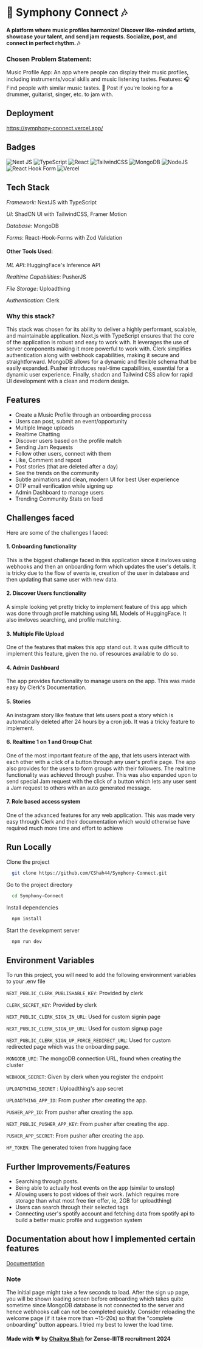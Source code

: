 # 🎵 Symphony Connect 🎶

#### A platform where music profiles harmonize! Discover like-minded artists, showcase your talent, and send jam requests. Socialize, post, and connect in perfect rhythm. 🎶

### Chosen Problem Statement:

Music Profile App: An app where people can display their music profiles, including instruments/vocal skills and music listening tastes. Features:
🎧 Find people with similar music tastes.
🥁 Post if you're looking for a drummer, guitarist, singer, etc. to jam with.

## Deployment

https://symphony-connect.vercel.app/

## Badges

![Next JS](https://img.shields.io/badge/Next-black?style=for-the-badge&logo=next.js&logoColor=white)
![TypeScript](https://img.shields.io/badge/typescript-%23007ACC.svg?style=for-the-badge&logo=typescript&logoColor=white)
![React](https://img.shields.io/badge/react-%2320232a.svg?style=for-the-badge&logo=react&logoColor=%2361DAFB)
![TailwindCSS](https://img.shields.io/badge/tailwindcss-%2338B2AC.svg?style=for-the-badge&logo=tailwind-css&logoColor=white)
![MongoDB](https://img.shields.io/badge/MongoDB-%234ea94b.svg?style=for-the-badge&logo=mongodb&logoColor=white)
![NodeJS](https://img.shields.io/badge/node.js-6DA55F?style=for-the-badge&logo=node.js&logoColor=white)
![React Hook Form](https://img.shields.io/badge/React%20Hook%20Form-%23EC5990.svg?style=for-the-badge&logo=reacthookform&logoColor=white)
![Vercel](https://img.shields.io/badge/vercel-%23000000.svg?style=for-the-badge&logo=vercel&logoColor=white)

## Tech Stack

_Framework:_ NextJS with TypeScript

_UI_: ShadCN UI with TailwindCSS, Framer Motion

_Database_: MongoDB

_Forms_: React-Hook-Forms with Zod Validation

#### Other Tools Used:

_ML API_: HuggingFace's Inference API

_Realtime Capabilities_: PusherJS

_File Storage_: Uploadthing

_Authentication_: Clerk

### Why this stack?

This stack was chosen for its ability to deliver a highly performant, scalable, and maintainable application. Next.js with TypeScript ensures that the core of the application is robust and easy to work with. It leverages the use of server components making it more powerful to work with. Clerk simplifies authentication along with webhook capabilities, making it secure and straightforward. MongoDB allows for a dynamic and flexible schema that be easily expanded. Pusher introduces real-time capabilities, essential for a dynamic user experience. Finally, shadcn and Tailwind CSS allow for rapid UI development with a clean and modern design.

## Features

- Create a Music Profile through an onboarding process
- Users can post, submit an event/opportunity
- Multiple Image uploads
- Realtime Chatting
- Discover users based on the profile match
- Sending Jam Requests
- Follow other users, connect with them
- Like, Comment and repost
- Post stories (that are deleted after a day)
- See the trends on the community
- Subtle animations and clean, modern UI for best User experience
- OTP email verification while signing up
- Admin Dashboard to manage users
- Trending Community Stats on feed

## Challenges faced

Here are some of the challenges I faced:

#### 1. Onboarding functionality

This is the biggest challenge faced in this application since it invloves using webhooks and then an onboarding form which updates the user's details. It is tricky due to the flow of events ie, creation of the user in database and then updating that same user with new data.

#### 2. Discover Users functionality

A simple looking yet pretty tricky to implement feature of this app which was done through profile matching using ML Models of HuggingFace. It also invloves searching, and profile matching.

#### 3. Multiple File Upload

One of the features that makes this app stand out. It was quite difficult to implement this feature, given the no. of resources available to do so.

#### 4. Admin Dashboard

The app provides functionality to manage users on the app. This was made easy by Clerk's Documentation.

#### 5. Stories

An instagram story like feature that lets users post a story which is automatically deleted after 24 hours by a cron job. It was a tricky feature to implement.

#### 6. Realtime 1 on 1 and Group Chat

One of the most important feature of the app, that lets users interact with each other with a click of a button through any user's profile page. The app also provides for the users to form groups with their followers. The realtime functionality was achieved through pusher. This was also expanded upon to send special Jam request with the click of a button which lets any user sent a Jam request to others with an auto generated message.

#### 7. Role based access system

One of the advanced features for any web application. This was made very easy through Clerk and their documentation which would otherwise have required much more time and effort to achieve

## Run Locally

Clone the project

```bash
  git clone https://github.com/CShah44/Symphony-Connect.git
```

Go to the project directory

```bash
  cd Symphony-Connect
```

Install dependencies

```bash
  npm install
```

Start the development server

```bash
  npm run dev
```

## Environment Variables

To run this project, you will need to add the following environment variables to your .env file

`NEXT_PUBLIC_CLERK_PUBLISHABLE_KEY`: Provided by clerk

`CLERK_SECRET_KEY`: Provided by clerk

`NEXT_PUBLIC_CLERK_SIGN_IN_URL`: Used for custom signin page

`NEXT_PUBLIC_CLERK_SIGN_UP_URL`: Used for custom signup page

`NEXT_PUBLIC_CLERK_SIGN_UP_FORCE_REDIRECT_URL`: Used for custom redirected page which was the onboarding page.

`MONGODB_URI`: The mongoDB connection URL, found when creating the cluster

`WEBHOOK_SECRET`: Given by clerk when you register the endpoint

`UPLOADTHING_SECRET` : Uploadthing's app secret

`UPLOADTHING_APP_ID`: From pusher after creating the app.

`PUSHER_APP_ID`: From pusher after creating the app.

`NEXT_PUBLIC_PUSHER_APP_KEY`: From pusher after creating the app.

`PUSHER_APP_SECRET`: From pusher after creating the app.

`HF_TOKEN`: The generated token from hugging face

## Further Improvements/Features

- Searching through posts.
- Being able to actually host events on the app (similar to unstop)
- Allowing users to post vidoes of their work. (which requires more storage than what most free tier offer, ie, 2GB for uploadthing)
- Users can search through their selected tags
- Connecting user's spotify account and fetching data from spotify api to build a better music profile and suggestion system

## Documentation about how I implemented certain features

[Documentation](https://1drv.ms/w/s!AjEYjNI8O0WhjjNdacZr8pMSy58d)

### Note

The initial page might take a few seconds to load. After the sign up page, you will be shown loading screen before onboarding which takes quite sometime since MongoDB database is not connected to the server and hence webhooks call can not be completed quickly. Consider reloading the welcome page (if it take more than ~15-20s) so that the "complete onboarding" button appears. I tried my best to lower the load time.

#### Made with ❤️ by [Chaitya Shah](https://github.com/CShah44) for Zense-IIITB recruitment 2024
